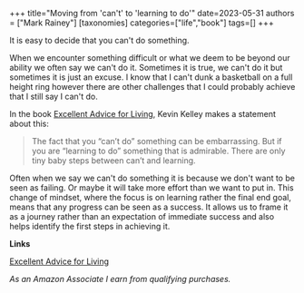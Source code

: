 +++
title="Moving from 'can't' to 'learning to do'"
date=2023-05-31
authors = ["Mark Rainey"]
[taxonomies]
categories=["life","book"]
tags=[]
+++

It is easy to decide that you can't do something.

<!-- more -->

When we encounter something difficult or what we deem to be beyond our ability we often say we can't do it. Sometimes it is true, we can't do it but sometimes it is just an excuse. I know that I can't dunk a basketball on a full height ring however there are other challenges that I could probably achieve that I still say I can't do.

In the book [Excellent Advice for Living](https://amzn.to/3WLHCgj), Kevin Kelley makes a statement about this: 

> The fact that you “can’t do” something can be embarrassing. But if you are “learning to do” something that is admirable. There are only tiny baby steps between can’t and learning.

Often when we say we can't do something it is because we don't want to be seen as failing. Or maybe it will take more effort than we want to put in. This change of mindset, where the focus is on learning rather the final end goal, means that any progress can be seen as a success. It allows us to frame it as a journey rather than an expectation of immediate success and also helps identify the first steps in achieving it.

__Links__

[Excellent Advice for Living](https://amzn.to/3WLHCgj) 

*As an Amazon Associate I earn from qualifying purchases.*

